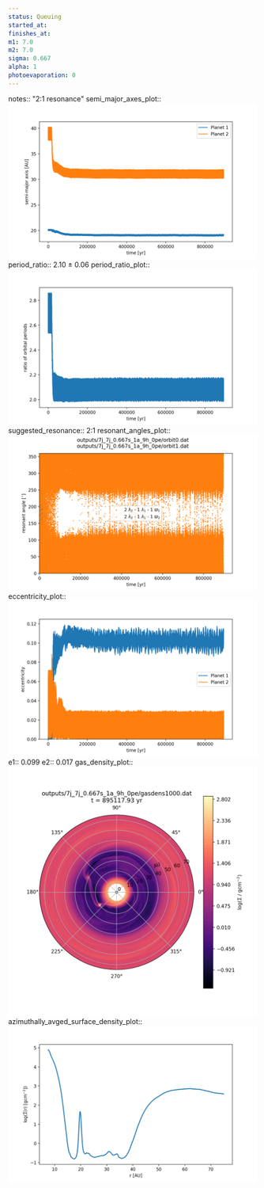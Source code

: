 ```yaml
---
status: Queuing
started_at:
finishes_at:
m1: 7.0
m2: 7.0
sigma: 0.667
alpha: 1
photoevaporation: 0
---
```


notes:: "2:1 resonance"
semi_major_axes_plot:: ![semi_major_axes_7j_7j_0.667s_1a_9h_0pe.png](plots/semi_major_axes/semi_major_axes_7j_7j_0.667s_1a_9h_0pe.png)
period_ratio:: 2.10 ± 0.06
period_ratio_plot:: ![period_ratio_7j_7j_0.667s_1a_9h_0pe.png](plots/period_ratio/period_ratio_7j_7j_0.667s_1a_9h_0pe.png)
suggested_resonance:: 2:1
resonant_angles_plot:: ![resonant_angles_7j_7j_0.667s_1a_9h_0pe.png](plots/resonant_angles/resonant_angles_7j_7j_0.667s_1a_9h_0pe.png)
eccentricity_plot:: ![eccentricity_7j_7j_0.667s_1a_9h_0pe.png](plots/eccentricity/eccentricity_7j_7j_0.667s_1a_9h_0pe.png)
e1:: 0.099
e2:: 0.017
gas_density_plot:: ![gas_density_7j_7j_0.667s_1a_9h_0pe.png](plots/gas_density/gas_density_7j_7j_0.667s_1a_9h_0pe.png)
azimuthally_avged_surface_density_plot:: ![azimuthally_avged_surface_density_7j_7j_0.667s_1a_9h_0pe.png](plots/azimuthally_avged_surface_density/azimuthally_avged_surface_density_7j_7j_0.667s_1a_9h_0pe.png)
